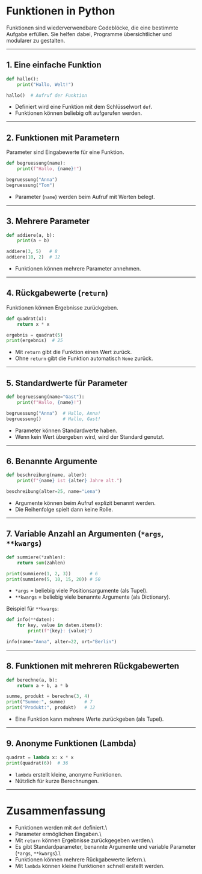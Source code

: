 # Funktionen in Python

Funktionen sind wiederverwendbare Codeblöcke, die eine bestimmte Aufgabe
erfüllen. Sie helfen dabei, Programme übersichtlicher und modularer zu
gestalten.

------------------------------------------------------------------------

## 1. Eine einfache Funktion

``` python
def hallo():
    print("Hallo, Welt!")

hallo()  # Aufruf der Funktion
```

-   Definiert wird eine Funktion mit dem Schlüsselwort `def`.
-   Funktionen können beliebig oft aufgerufen werden.

------------------------------------------------------------------------

## 2. Funktionen mit Parametern

Parameter sind Eingabewerte für eine Funktion.

``` python
def begruessung(name):
    print(f"Hallo, {name}!")

begruessung("Anna")
begruessung("Tom")
```

-   Parameter (`name`) werden beim Aufruf mit Werten belegt.

------------------------------------------------------------------------

## 3. Mehrere Parameter

``` python
def addiere(a, b):
    print(a + b)

addiere(3, 5)   # 8
addiere(10, 2)  # 12
```

-   Funktionen können mehrere Parameter annehmen.

------------------------------------------------------------------------

## 4. Rückgabewerte (`return`)

Funktionen können Ergebnisse zurückgeben.

``` python
def quadrat(x):
    return x * x

ergebnis = quadrat(5)
print(ergebnis)  # 25
```

-   Mit `return` gibt die Funktion einen Wert zurück.
-   Ohne `return` gibt die Funktion automatisch `None` zurück.

------------------------------------------------------------------------

## 5. Standardwerte für Parameter

``` python
def begruessung(name="Gast"):
    print(f"Hallo, {name}!")

begruessung("Anna")  # Hallo, Anna!
begruessung()        # Hallo, Gast!
```

-   Parameter können Standardwerte haben.
-   Wenn kein Wert übergeben wird, wird der Standard genutzt.

------------------------------------------------------------------------

## 6. Benannte Argumente

``` python
def beschreibung(name, alter):
    print(f"{name} ist {alter} Jahre alt.")

beschreibung(alter=25, name="Lena")
```

-   Argumente können beim Aufruf explizit benannt werden.
-   Die Reihenfolge spielt dann keine Rolle.

------------------------------------------------------------------------

## 7. Variable Anzahl an Argumenten (`*args`, `**kwargs`)

``` python
def summiere(*zahlen):
    return sum(zahlen)

print(summiere(1, 2, 3))       # 6
print(summiere(5, 10, 15, 20)) # 50
```

-   `*args` = beliebig viele Positionsargumente (als Tupel).
-   `**kwargs` = beliebig viele benannte Argumente (als Dictionary).

Beispiel für `**kwargs`:

``` python
def info(**daten):
    for key, value in daten.items():
        print(f"{key}: {value}")

info(name="Anna", alter=22, ort="Berlin")
```

------------------------------------------------------------------------

## 8. Funktionen mit mehreren Rückgabewerten

``` python
def berechne(a, b):
    return a + b, a * b

summe, produkt = berechne(3, 4)
print("Summe:", summe)       # 7
print("Produkt:", produkt)   # 12
```

-   Eine Funktion kann mehrere Werte zurückgeben (als Tupel).

------------------------------------------------------------------------

## 9. Anonyme Funktionen (Lambda)

``` python
quadrat = lambda x: x * x
print(quadrat(6))  # 36
```

-   `lambda` erstellt kleine, anonyme Funktionen.
-   Nützlich für kurze Berechnungen.

------------------------------------------------------------------------

# Zusammenfassung

-   Funktionen werden mit `def` definiert.\
-   Parameter ermöglichen Eingaben.\
-   Mit `return` können Ergebnisse zurückgegeben werden.\
-   Es gibt Standardparameter, benannte Argumente und variable Parameter
    (`*args`, `**kwargs`).\
-   Funktionen können mehrere Rückgabewerte liefern.\
-   Mit `lambda` können kleine Funktionen schnell erstellt werden.
